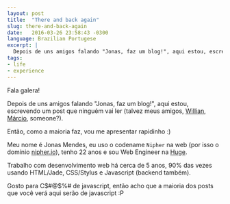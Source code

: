 ```yaml
---
layout: post
title:  "There and back again"
slug: there-and-back-again
date:   2016-03-26 23:58:43 -0300
language: Brazilian Portugese
excerpt: |
  Depois de uns amigos falando "Jonas, faz um blog!", aqui estou, escrevendo um post que ninguém vai ler (talvez meus amigos)
tags:
- life
- experience
---
```


Fala galera!

Depois de uns amigos falando "Jonas, faz um blog!", aqui estou, escrevendo um post que ninguém vai ler (talvez meus amigos, [Willian](http://willianjusten.com.br), [Márcio](http://cargocollective.com/marcioribeiro), someone?).

Então, como a maioria faz, vou me apresentar rapidinho :)

Meu nome é Jonas Mendes, eu uso o codename `Nipher` na web (por isso o domínio [nipher.io](http://nipher.io)), tenho 22 anos e sou Web Engineer na [Huge](https://www.hugeinc.com/).

Trabalho com desenvolvimento web há cerca de 5 anos, 90% das vezes usando HTML/Jade, CSS/Stylus e Javascript (backend também).

Gosto para C$#@$%# de javascript, então acho que a maioria dos posts que você verá aqui serão de javascript :P
